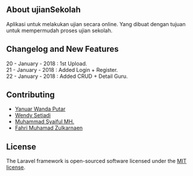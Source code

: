 ## About ujianSekolah

Aplikasi untuk melakukan ujian secara online. Yang dibuat dengan tujuan untuk
mempermudah proses ujian sekolah.

## Changelog and New Features

20 - January - 2018 : 1st Upload.<br />
21 - January - 2018 : Added Login + Register.<br />
22 - January - 2018 : Added CRUD + Detail Guru.

## Contributing

* [Yanuar Wanda Putar](https://github.com/YanuarWanda)
* [Wendy Setiadi](https://github.com/wsetiawan)
* [Muhammad Syaiful MH.](https://github.com/lufiays)
* [Fahri Muhamad Zulkarnaen](https://github.com/FahriMZ)

## License

The Laravel framework is open-sourced software licensed under the [MIT license](https://opensource.org/licenses/MIT).
